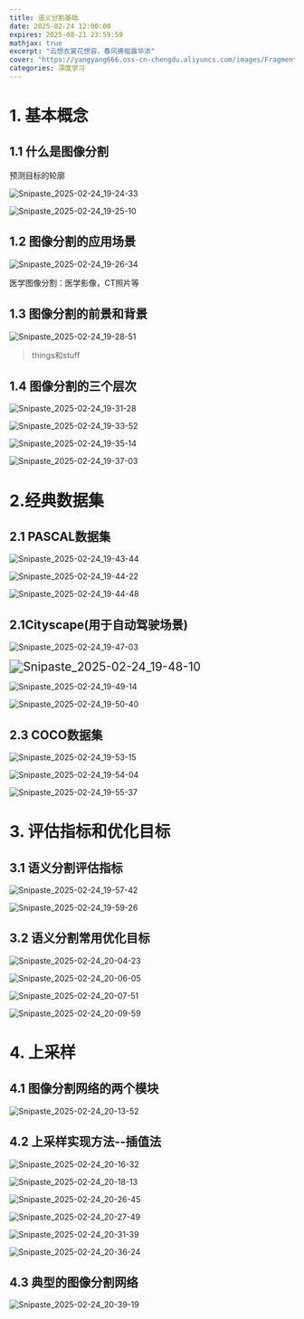 ```yaml
---
title: 语义分割基础
date: 2025-02-24 12:00:00
expires: 2025-08-21 23:59:59
mathjax: true
excerpt: "云想衣裳花想容，春风拂槛露华浓"
cover: "https://yangyang666.oss-cn-chengdu.aliyuncs.com/images/Fragment_7_4k_a51f7.jpg"
categories: 深度学习
---
```


# 1. 基本概念

## 1.1 什么是图像分割

预测目标的轮廓

![Snipaste_2025-02-24_19-24-33](https://yangyang666.oss-cn-chengdu.aliyuncs.com/images/Snipaste_2025-02-24_19-24-33.png)

![Snipaste_2025-02-24_19-25-10](https://yangyang666.oss-cn-chengdu.aliyuncs.com/images/Snipaste_2025-02-24_19-25-10.png)

## 1.2 图像分割的应用场景

![Snipaste_2025-02-24_19-26-34](https://yangyang666.oss-cn-chengdu.aliyuncs.com/images/Snipaste_2025-02-24_19-26-34.png)

医学图像分割：医学影像，CT照片等



## 1.3 图像分割的前景和背景

![Snipaste_2025-02-24_19-28-51](https://yangyang666.oss-cn-chengdu.aliyuncs.com/images/Snipaste_2025-02-24_19-28-51.png)

> things和stuff



## 1.4 图像分割的三个层次

![Snipaste_2025-02-24_19-31-28](https://yangyang666.oss-cn-chengdu.aliyuncs.com/images/Snipaste_2025-02-24_19-31-28.png)



![Snipaste_2025-02-24_19-33-52](https://yangyang666.oss-cn-chengdu.aliyuncs.com/images/Snipaste_2025-02-24_19-33-52.png)



![Snipaste_2025-02-24_19-35-14](https://yangyang666.oss-cn-chengdu.aliyuncs.com/images/Snipaste_2025-02-24_19-35-14.png)



![Snipaste_2025-02-24_19-37-03](https://yangyang666.oss-cn-chengdu.aliyuncs.com/images/Snipaste_2025-02-24_19-37-03.png)



# 2.经典数据集

## 2.1 PASCAL数据集

![Snipaste_2025-02-24_19-43-44](https://yangyang666.oss-cn-chengdu.aliyuncs.com/images/Snipaste_2025-02-24_19-43-44.png)

![Snipaste_2025-02-24_19-44-22](https://yangyang666.oss-cn-chengdu.aliyuncs.com/images/Snipaste_2025-02-24_19-44-22.png)

![Snipaste_2025-02-24_19-44-48](https://yangyang666.oss-cn-chengdu.aliyuncs.com/images/Snipaste_2025-02-24_19-44-48.png)



## 2.1Cityscape(用于自动驾驶场景)

![Snipaste_2025-02-24_19-47-03](https://yangyang666.oss-cn-chengdu.aliyuncs.com/images/Snipaste_2025-02-24_19-47-03.png)



<img src="https://yangyang666.oss-cn-chengdu.aliyuncs.com/images/Snipaste_2025-02-24_19-48-10.png" alt="Snipaste_2025-02-24_19-48-10" style="zoom:150%;" />

![Snipaste_2025-02-24_19-49-14](https://yangyang666.oss-cn-chengdu.aliyuncs.com/images/Snipaste_2025-02-24_19-49-14.png)

![Snipaste_2025-02-24_19-50-40](https://yangyang666.oss-cn-chengdu.aliyuncs.com/images/Snipaste_2025-02-24_19-50-40.png)

## 2.3 COCO数据集

![Snipaste_2025-02-24_19-53-15](https://yangyang666.oss-cn-chengdu.aliyuncs.com/images/Snipaste_2025-02-24_19-53-15.png)

![Snipaste_2025-02-24_19-54-04](https://yangyang666.oss-cn-chengdu.aliyuncs.com/images/Snipaste_2025-02-24_19-54-04.png)

![Snipaste_2025-02-24_19-55-37](https://yangyang666.oss-cn-chengdu.aliyuncs.com/images/Snipaste_2025-02-24_19-55-37.png)



# 3. 评估指标和优化目标

## 3.1 语义分割评估指标

![Snipaste_2025-02-24_19-57-42](https://yangyang666.oss-cn-chengdu.aliyuncs.com/images/Snipaste_2025-02-24_19-57-42.png)

![Snipaste_2025-02-24_19-59-26](https://yangyang666.oss-cn-chengdu.aliyuncs.com/images/Snipaste_2025-02-24_19-59-26.png)

## 3.2 语义分割常用优化目标

![Snipaste_2025-02-24_20-04-23](https://yangyang666.oss-cn-chengdu.aliyuncs.com/images/Snipaste_2025-02-24_20-04-23.png)

![Snipaste_2025-02-24_20-06-05](https://yangyang666.oss-cn-chengdu.aliyuncs.com/images/Snipaste_2025-02-24_20-06-05.png)

![Snipaste_2025-02-24_20-07-51](https://yangyang666.oss-cn-chengdu.aliyuncs.com/images/Snipaste_2025-02-24_20-07-51.png)





![Snipaste_2025-02-24_20-09-59](https://yangyang666.oss-cn-chengdu.aliyuncs.com/images/Snipaste_2025-02-24_20-09-59.png)

# 4. 上采样

## 4.1 图像分割网络的两个模块

![Snipaste_2025-02-24_20-13-52](https://yangyang666.oss-cn-chengdu.aliyuncs.com/images/Snipaste_2025-02-24_20-13-52.png)

## 4.2 上采样实现方法--插值法





![Snipaste_2025-02-24_20-16-32](https://yangyang666.oss-cn-chengdu.aliyuncs.com/images/Snipaste_2025-02-24_20-16-32.png)

![Snipaste_2025-02-24_20-18-13](https://yangyang666.oss-cn-chengdu.aliyuncs.com/images/Snipaste_2025-02-24_20-18-13.png)



![Snipaste_2025-02-24_20-26-45](https://yangyang666.oss-cn-chengdu.aliyuncs.com/images/Snipaste_2025-02-24_20-26-45.png)

![Snipaste_2025-02-24_20-27-49](https://yangyang666.oss-cn-chengdu.aliyuncs.com/images/Snipaste_2025-02-24_20-27-49.png)

![Snipaste_2025-02-24_20-31-39](https://yangyang666.oss-cn-chengdu.aliyuncs.com/images/Snipaste_2025-02-24_20-31-39.png)

![Snipaste_2025-02-24_20-36-24](https://yangyang666.oss-cn-chengdu.aliyuncs.com/images/Snipaste_2025-02-24_20-36-24.png)





## 4.3 典型的图像分割网络





![Snipaste_2025-02-24_20-39-19](https://yangyang666.oss-cn-chengdu.aliyuncs.com/images/Snipaste_2025-02-24_20-39-19.png)